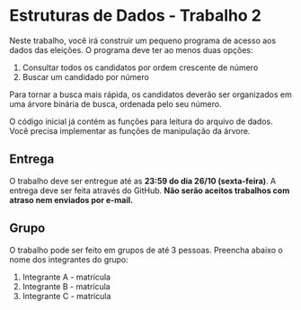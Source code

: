 # Estruturas de Dados - Trabalho 2

Neste trabalho, você irá construir um pequeno programa de acesso aos dados das eleições. O programa deve ter ao menos duas opções:

 1. Consultar todos os candidatos por ordem crescente de número
 2. Buscar um candidado por número

Para tornar a busca mais rápida, os candidatos deverão ser organizados em uma árvore binária de busca, ordenada pelo seu número.

O código inicial já contém as funções para leitura do arquivo de dados. Você precisa implementar as funções de manipulação da árvore.

## Entrega
O trabalho deve ser entregue até as  **23:59 do dia 26/10 (sexta-feira)**. A entrega deve ser feita através do GitHub.  **Não serão aceitos trabalhos com atraso nem enviados por e-mail.**

## Grupo
O trabalho pode ser feito em grupos de até 3 pessoas. Preencha abaixo o nome dos integrantes do grupo:

1.  Integrante A - matrícula
2.  Integrante B - matrícula
3.  Integrante C - matrícula